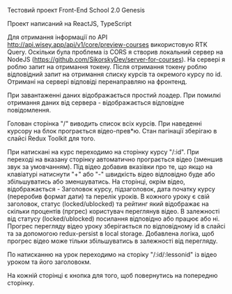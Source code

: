 Тестовий проект Front-End School 2.0 Genesis

Проект написаний на ReactJS, TypeScript

Для отримання інформації по API http://api.wisey.app/api/v1/core/preview-courses використовую RTK Query. Оскільки була проблема із CORS я створив локальний сервер на NodeJS (https://github.com/SikorskyDev/server-for-courses). На сервері я роблю запит на отримання токену. Після отримання токену роблю відповідний запит на отримання списку курсів та окремого курсу по id. Отримані на сервері відповіді перенаправляю на фронтенд.

При завантаженні даних відображається простий лоадер. При помилкі отримання даних від сервера - відображається відповідне повідомлення.

Голован сторінка "/" виводить список всіх курсів. При наведенні курсору на блок програється відео-прев*ю. Стан пагінації зберігаю в слайсі Redux Toolkit для того.

При натискані на курс переходимо на сторінку курсу "/:id". При переході на вказану сторінку автоматично програється відео (зменшив звук за умовчанням). Під відео добавив вказівки про те, що якщо на клавіатурі натиснути "+" або "-" швидкість відео відповідно буде або збільшуватись або зменшуватись. 
На сторінці, окрім відео, відображається - Заголовок курсу, підзаголовок, дата початку курсу (переробив формат дати) та перелік уроків.
В кожного уроку є свій заголовок, статус (locked/ublocked) та рейтинг який відображає на скільки процентів (пргрес) користувач переглянув відео. В залежності від статусу (locked/ublocked) посилання відповідно або працює або ні. Прогрес перегляду відео уроку зберігається по відповідному id в слайсі та за допомогою redux-persist в local storage. Добавлена логіка, щоб прогрес відео може тільки збільшуватись в залежності від перегляду.

По натисканню на урок переходимо на сторіку "/:id/:lessonid" із відео уроком та його заголовокм.

На кожній сторінці є кнопка для того, щоб повернутись на попередню сторінку.
